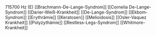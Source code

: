 715700 Hz (E)
[[Brachmann-De-Lange-Syndrom]]
[[Cornelia De-Lange-Syndrom]]
[[Darier-Weiß-Krankheit]]
[[De-Lange-Syndrom]]
[[Ekbom-Syndrom]]
[[Erythrämie]]
[[Keratosen]]
[[Melioidosis]]
[[Osler-Vaquez Krankheit]]
[[Polyzythämie]]
[[Restless-Legs-Syndrom]]
[[Whitmore-Krankheit]]
